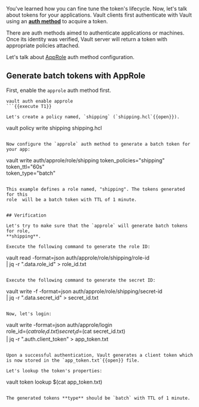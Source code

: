 You've learned how you can fine tune the token's lifecycle. Now, let's talk
about tokens for your applications. Vault clients first authenticate with Vault
using an [**auth method**](https://www.vaultproject.io/docs/auth/index.html) to
acquire a token.

There are auth methods aimed to authenticate applications or machines. Once its
identity was verified, Vault server will return a token with appropriate
policies attached.

Let's talk about [AppRole](https://learn.hashicorp.com/vault/developer/iam-authentication) auth method configuration.

## Generate batch tokens with AppRole

First, enable the `approle` auth method first.

```
vault auth enable approle
```{{execute T1}}

Let's create a policy named, `shipping` (`shipping.hcl`{{open}}).

```
vault policy write shipping shipping.hcl
```{{execute T1}}

Now configure the `approle` auth method to generate a batch token for your app:

```
vault write auth/approle/role/shipping token_policies="shipping" token_ttl="60s" \
      token_type="batch"         
```{{execute T1}}

This example defines a role named, "shipping". The tokens generated for this
role  will be a batch token with TTL of 1 minute.


## Verification

Let's try to make sure that the `approle` will generate batch tokens for role,
**shipping**.

Execute the following command to generate the role ID:

```
vault read -format=json auth/approle/role/shipping/role-id \
      | jq -r ".data.role_id" > role_id.txt
```{{execute T1}}

Execute the following command to generate the secret ID:

```
vault write -f -format=json auth/approle/role/shipping/secret-id \
      | jq -r ".data.secret_id" > secret_id.txt
```{{execute T1}}

Now, let's login:

```
vault write -format=json auth/approle/login \
      role_id=$(cat role_id.txt) secret_id=$(cat secret_id.txt) \
      | jq -r ".auth.client_token" > app_token.txt
```{{execute T1}}

Upon a successful authentication, Vault generates a client token which is now stored in the `app_token.txt`{{open}} file.

Let's lookup the token's properties:

```
vault token lookup $(cat app_token.txt)
```{{execute T1}}

The generated tokens **type** should be `batch` with TTL of 1 minute.
